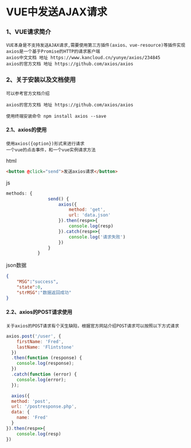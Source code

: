 # VUE中发送AJAX请求
### 1、VUE请求简介
    VUE本身是不支持发送AJAX请求,需要使用第三方插件(axios、vue-resource)等插件实现
    axios是一个基于Promise的HTTP的请求客户端
    axios中文文档 地址 https://www.kancloud.cn/yunye/axios/234845
    axios的官方文档 地址 https://github.com/axios/axios
### 2、关于安装以及文档使用
    可以参考官方文档介绍
    
    axios的官方文档 地址 https://github.com/axios/axios
    
    使用终端安装命令 npm install axios --save

#### 2.1、axios的使用
    使用axios({option})形式来进行请求
    一个vue的点击事件，和一个vue实例请求方法
html
```html
<button @click="send">发送axios请求</button>
```
js
```js
methods: {
				send() {
					axios({
						method: 'get',
						url: 'data.json'
					}).then(resp=>{
						console.log(resp)
					}).catch(resp=>{
						console.log('请求失败')
					})
				}
			}
```
json数据
```json
{
	"MSG":"success",
	"state":0,
	"strMSG":"数据返回成功"
}
```

#### 2.2、axios的POST请求使用

	关于axios的POST请求有个天生缺陷，根据官方网站介绍POST请求可以按照以下方式请求
```js
axios.post('/user', {
    firstName: 'Fred',
    lastName: 'Flintstone'
  })
  .then(function (response) {
    console.log(response);
  })
  .catch(function (error) {
    console.log(error);
  });

  axios({
  method: 'post',
  url: '/postresponse.php',
  data: {
    name: 'Fred'
  }
}).then(resp=>{
	console.log(resp)
})
```
